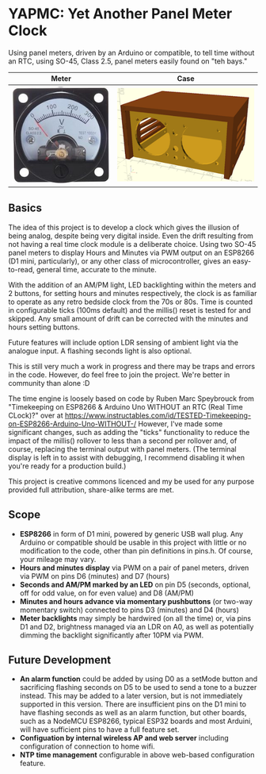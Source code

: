# YAPMC: Yet Another Panel Meter Clock
Using panel meters, driven by an Arduino or compatible, to tell time without an RTC, using SO-45, Class 2.5, panel meters easily found on "teh bays."

Meter        | Case
------------ | -------------
![s-l1600](panel-meter-clock-case/s-l1600.jpg) | ![Meter Case](panel-meter-clock-case/meter-clock-case-sml.png)
          
## Basics
The idea of this project is to develop a clock which gives the illusion of being analog, despite being very digital inside. Even the drift resulting from not having a real time clock module is a deliberate choice. Using two SO-45 panel meters to display Hours and Minutes via PWM output on an ESP8266 (D1 mini, particularly), or any other class of microcontroller, gives an easy-to-read, general time, accurate to the minute.

With the addition of an AM/PM light, LED backlighting within the meters and 2 buttons, for setting hours and minutes respectively, the clock is as familiar to operate as any retro bedside clock from the 70s or 80s. Time is counted in configurable ticks (100ms default) and the millis() reset is tested for and skipped. Any small amount of drift can be corrected with the minutes and hours setting buttons.

Future features will include option LDR sensing of ambient light via the analogue input. A flashing seconds light is also optional.

This is still very much a work in progress and there may be traps and errors in the code. However, do feel free to join the project. We're better in community than alone :D

The time engine is loosely based on code by Ruben Marc Speybrouck from "Timekeeping on ESP8266 & Arduino Uno WITHOUT an RTC (Real Time CLock)?" over at https://www.instructables.com/id/TESTED-Timekeeping-on-ESP8266-Arduino-Uno-WITHOUT-/ However, I've made some significant changes, such as adding the "ticks" functionality to reduce the impact of the millis() rollover to less than a second per rollover and, of course, replacing the terminal output with panel meters. (The terminal display is left in to assist with debugging, I recommend disabling it when you're ready for a production build.)
 
This project is creative commons licenced and my be used for any purpose provided full attribution, share-alike terms are met.

## Scope
* __ESP8266__ in form of D1 mini, powered by generic USB wall plug. Any Arduino or compatible should be usable in this project with little or no modification to the code, other than pin definitions in pins.h. Of course, your mileage may vary.
* __Hours and minutes display__ via PWM on a pair of panel meters, driven via PWM on pins D6 (minutes) and D7 (hours)
* __Seconds and AM/PM marked by an LED__ on pin D5 (seconds, optional, off for odd value, on for even value) and D8 (AM/PM)
* __Minutes and hours advance via momentary pushbuttons__ (or two-way momentary switch) connected to pins D3 (minutes) and D4 (hours)
* __Meter backlights__ may simply be hardwired (on all the time) or, via pins D1 and D2, brightness managed via an LDR on A0, as well as potentially dimming the backlight significantly after 10PM via PWM.
## Future Development
* __An alarm function__ could be added by using D0 as a setMode button and sacrificing flashing seconds on D5 to be used to send a tone to a buzzer instead. This may be added to a later version, but is not immediately supported in this version. There are insufficient pins on the D1 mini to have flashing seconds as well as an alarm function, but other boards, such as a NodeMCU ESP8266, typical ESP32 boards and most Arduini, will have sufficient pins to have a full feature set.
* __Configuation by internal wireless AP and web server__ including configuration of connection to home wifi.
* __NTP time management__ configurable in above web-based configuration feature.
